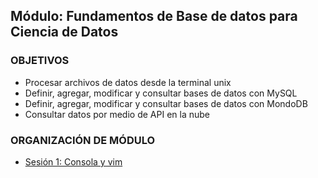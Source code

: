 ## Módulo: Fundamentos de Base de datos para Ciencia de Datos 

### OBJETIVOS
- Procesar archivos de datos desde la terminal unix
- Definir, agregar, modificar y consultar bases de datos con MySQL
- Definir, agregar, modificar y consultar bases de datos con MondoDB
- Consultar datos por medio de API en la nube

### ORGANIZACIÓN DE MÓDULO

- [Sesión 1: Consola y vim](Sesion-01/)


